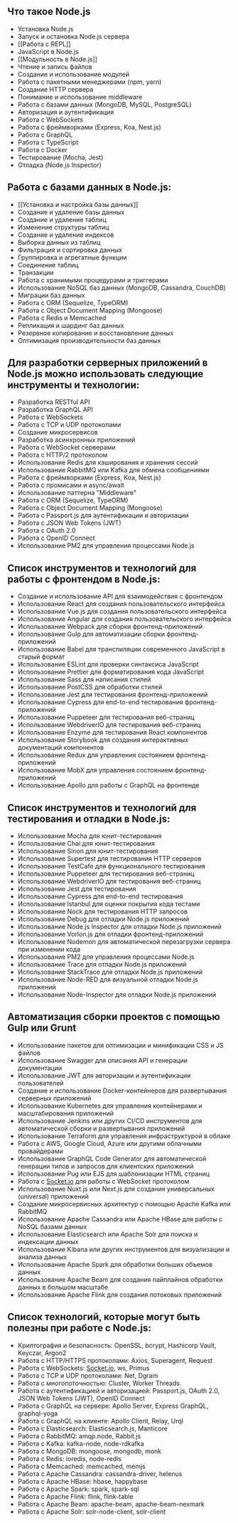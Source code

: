 ## Что такое Node.js

-   Установка Node.js
-   Запуск и остановка Node.js сервера
-   [[Работа с REPL]]
-   JavaScript в Node.js
-   [[Модульность в Node.js]]
-   Чтение и запись файлов
-   Создание и использование модулей
-   Работа с пакетными менеджерами (npm, yarn)
-   Создание HTTP сервера
-   Понимание и использование middleware
-   Работа с базами данных (MongoDB, MySQL, PostgreSQL)
-   Авторизация и аутентификация
-   Работа с WebSockets
-   Работа с фреймворками (Express, Koa, Nest.js)
-   Работа с GraphQL
-   Работа с TypeScript
-   Работа с Docker
-   Тестирование (Mocha, Jest)
-   Отладка (Node.js Inspector)

## Работа с базами данных в Node.js:

-   [[Установка и настройка базы данных]]
-   Создание и удаление базы данных
-   Создание и удаление таблиц
-   Изменение структуры таблиц
-   Создание и удаление индексов
-   Выборка данных из таблиц
-   Фильтрация и сортировка данных
-   Группировка и агрегатные функции
-   Соединение таблиц
-   Транзакции
-   Работа с хранимыми процедурами и триггерами
-   Использование NoSQL баз данных (MongoDB, Cassandra, CouchDB)
-   Миграции баз данных
-   Работа с ORM (Sequelize, TypeORM)
-   Работа с Object Document Mapping (Mongoose)
-   Работа с Redis и Memcached
-   Репликация и шардинг баз данных
-   Резервное копирование и восстановление данных
-   Оптимизация производительности баз данных

## Для разработки серверных приложений в Node.js можно использовать следующие инструменты и технологии:

-  Разработка RESTful API
-  Разработка GraphQL API
-  Работа с WebSockets
-  Работа с TCP и UDP протоколами
-  Создание микросервисов
-  Разработка асинхронных приложений
-  Работа с WebSocket серверами
-  Работа с HTTP/2 протоколом
-  Использование Redis для кэширования и хранения сессий
-   Использование RabbitMQ или Kafka для обмена сообщениями
-   Работа с фреймворками (Express, Koa, Nest.js)
-   Работа с промисами и async/await
-   Использование паттерна "Middleware"
-   Работа с ORM (Sequelize, TypeORM)
-   Работа с Object Document Mapping (Mongoose)
-   Работа с Passport.js для аутентификации и авторизации
-   Работа с JSON Web Tokens (JWT)
-   Работа с OAuth 2.0
-   Работа с OpenID Connect
-   Использование PM2 для управления процессами Node.js

## Список инструментов и технологий для работы с фронтендом в Node.js:

-  Создание и использование API для взаимодействия с фронтендом
-  Использование React для создания пользовательского интерфейса
-  Использование Vue.js для создания пользовательского интерфейса
-  Использование Angular для создания пользовательского интерфейса
-  Использование Webpack для сборки фронтенд-приложений
-  Использование Gulp для автоматизации сборки фронтенд-приложений
-  Использование Babel для транспиляции современного JavaScript в старый формат
-  Использование ESLint для проверки синтаксиса JavaScript
-  Использование Prettier для форматирования кода JavaScript
-   Использование Sass для написания стилей
-   Использование PostCSS для обработки стилей
-   Использование Jest для тестирования фронтенд-приложений
-   Использование Cypress для end-to-end тестирования фронтенд-приложений
-   Использование Puppeteer для тестирования веб-страниц
-   Использование WebdriverIO для тестирования веб-страниц
-   Использование Enzyme для тестирования React компонентов
-   Использование Storybook для создания интерактивных документаций компонентов
-   Использование Redux для управления состоянием фронтенд-приложений
-   Использование MobX для управления состоянием фронтенд-приложений
-   Использование Apollo для работы с GraphQL на фронтенде

## Список инструментов и технологий для тестирования и отладки в Node.js:

-  Использование Mocha для юнит-тестирования
-  Использование Chai для юнит-тестирования
-  Использование Sinon для юнит-тестирования
-  Использование Supertest для тестирования HTTP серверов
-  Использование TestCafe для функционального тестирования
-  Использование Puppeteer для тестирования веб-страниц
-  Использование WebdriverIO для тестирования веб-страниц
-  Использование Jest для тестирования
-  Использование Cypress для end-to-end тестирования
-   Использование Istanbul для оценки покрытия кода тестами
-   Использование Nock для тестирования HTTP запросов
-   Использование Debug для отладки Node.js приложений
-   Использование Node.js Inspector для отладки Node.js приложений
-   Использование Vorlon.js для отладки фронтенд-приложений
-   Использование Nodemon для автоматической перезагрузки сервера при изменении кода
-   Использование PM2 для управления процессами Node.js
-   Использование Trace для отладки Node.js приложений
-   Использование StackTrace для отладки Node.js приложений
-   Использование Node-RED для визуальной отладки Node.js приложений
-   Использование Node-Inspector для отладки Node.js приложений

## Автоматизация сборки проектов с помощью Gulp или Grunt

-   Использование пакетов для оптимизации и минификации CSS и JS файлов
-   Использование Swagger для описания API и генерации документации
-   Использование JWT для авторизации и аутентификации пользователей
-   Создание и использование Docker-контейнеров для развертывания серверных приложений
-   Использование Kubernetes для управления контейнерами и масштабирования приложений
-   Использование Jenkins или других CI/CD инструментов для автоматической сборки и развертывания приложений
-   Использование Terraform для управления инфраструктурой в облаке
-   Работа с AWS, Google Cloud, Azure или другими облачными провайдерами
-   Использование GraphQL Code Generator для автоматической генерации типов и запросов для клиентских приложений
-   Использование Pug или EJS для шаблонизации HTML страниц
-   Работа с [Socket.io](http://socket.io/) для работы с WebSocket протоколом
-   Использование Nuxt.js или Next.js для создания универсальных (universal) приложений
-   Создание микросервисных архитектур с помощью Apache Kafka или RabbitMQ
-   Использование Apache Cassandra или Apache HBase для работы с NoSQL базами данных
-   Использование Elasticsearch или Apache Solr для поиска и индексации данных
-   Использование Kibana или других инструментов для визуализации и анализа данных
-   Использование Apache Spark для обработки больших объемов данных
-   Использование Apache Beam для создания пайплайнов обработки данных в большом масштабе
-   Использование Apache Flink для создания потоковых приложений


## Список технологий, которые могут быть полезны при работе с Node.js:

- Криптография и безопасность: OpenSSL, bcrypt, Hashicorp Vault, Keyczar, Argon2
-  Работа с HTTP/HTTPS протоколами: Axios, Superagent, Request
-  Работа с WebSockets: [Socket.io](http://socket.io/), ws, Primus
- Работа с TCP и UDP протоколами: Net, Dgram
- Работа с многопоточностью: Cluster, Worker Threads
- Работа с аутентификацией и авторизацией: Passport.js, OAuth 2.0, JSON Web Tokens (JWT), OpenID Connect
- Работа с GraphQL на сервере: Apollo Server, Express GraphQL, graphql-yoga
- Работа с GraphQL на клиенте: Apollo Client, Relay, Urql
-  Работа с Elasticsearch: Elasticsearch.js, Manticore
- Работа с RabbitMQ: amqp.node, Rabbit.js
-  Работа с Kafka: kafka-node, node-rdkafka
-  Работа с MongoDB: mongoose, mongodb, monk
-  Работа с Redis: ioredis, node-redis
-  Работа с Memcached: memcached, memjs
-  Работа с Apache Cassandra: cassandra-driver, helenus
-  Работа с Apache HBase: hbase, happybase
-  Работа с Apache Spark: spark, spark-sql
-  Работа с Apache Flink: flink, flink-table
-  Работа с Apache Beam: apache-beam, apache-beam-nexmark
-  Работа с Apache Solr: solr-node-client, solr-client